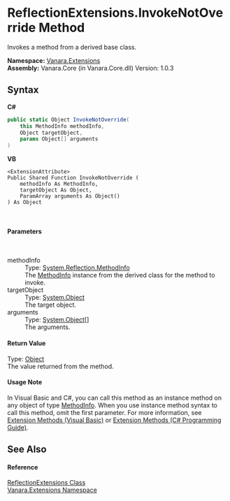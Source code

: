 # ReflectionExtensions.InvokeNotOverride Method 
 

Invokes a method from a derived base class.

**Namespace:**&nbsp;<a href="9abe54ff-18ce-e333-beed-30e855655381">Vanara.Extensions</a><br />**Assembly:**&nbsp;Vanara.Core (in Vanara.Core.dll) Version: 1.0.3

## Syntax

**C#**<br />
``` C#
public static Object InvokeNotOverride(
	this MethodInfo methodInfo,
	Object targetObject,
	params Object[] arguments
)
```

**VB**<br />
``` VB
<ExtensionAttribute>
Public Shared Function InvokeNotOverride ( 
	methodInfo As MethodInfo,
	targetObject As Object,
	ParamArray arguments As Object()
) As Object
```

<br />

#### Parameters
&nbsp;<dl><dt>methodInfo</dt><dd>Type: <a href="http://msdn2.microsoft.com/en-us/library/1wa35kh5" target="_blank">System.Reflection.MethodInfo</a><br />The <a href="http://msdn2.microsoft.com/en-us/library/1wa35kh5" target="_blank">MethodInfo</a> instance from the derived class for the method to invoke.</dd><dt>targetObject</dt><dd>Type: <a href="http://msdn2.microsoft.com/en-us/library/e5kfa45b" target="_blank">System.Object</a><br />The target object.</dd><dt>arguments</dt><dd>Type: <a href="http://msdn2.microsoft.com/en-us/library/e5kfa45b" target="_blank">System.Object</a>[]<br />The arguments.</dd></dl>

#### Return Value
Type: <a href="http://msdn2.microsoft.com/en-us/library/e5kfa45b" target="_blank">Object</a><br />The value returned from the method.

#### Usage Note
In Visual Basic and C#, you can call this method as an instance method on any object of type <a href="http://msdn2.microsoft.com/en-us/library/1wa35kh5" target="_blank">MethodInfo</a>. When you use instance method syntax to call this method, omit the first parameter. For more information, see <a href="http://msdn.microsoft.com/en-us/library/bb384936.aspx">Extension Methods (Visual Basic)</a> or <a href="http://msdn.microsoft.com/en-us/library/bb383977.aspx">Extension Methods (C# Programming Guide)</a>.

## See Also


#### Reference
<a href="00588eb4-ca31-ef7e-81da-3ce105aa9b63">ReflectionExtensions Class</a><br /><a href="9abe54ff-18ce-e333-beed-30e855655381">Vanara.Extensions Namespace</a><br />
